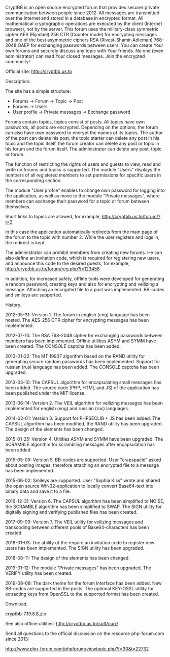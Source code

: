 ﻿CryptBB is an open source encrypted forum that provides securer private communication between people since 2012. All messages are transmitted over the Internet and stored in a database in encrypted format. All mathematical cryptographic operations are executed by the client (Internet browser), not by the server. This forum uses the military-class symmetric cipher AES (Rijndael) 256 CTR (Counter mode) for encrypting messages and one of the best asymmetric ciphers RSA (Rivest-Shamir-Adleman) 768-2048 OAEP for exchanging passwords between users. You can create Your own forums and securely discuss any topic with Your friends. No one (even administrator) can read Your closed messages. Join the encrypted community!

Official site: http://cryptbb.us.to

Description.

The site has a simple structure:
- Forums &#8594; Forum &#8594; Topic &#8594; Post
- Forums &#8594; Users
- User profile &#8594; Private messages &#8594; Exchange password

Forums contain topics, topics consist of posts. All topics have own passwords, all posts are encrypted. Depending on the options, the forum can also have own password to encrypt the names of its topics. The author of the post can delete his post, the topic starter can delete any post in his topic and the topic itself, the forum creator can delete any post or topic in his forum and the forum itself. The administrator can delete any post, topic or forum.

The function of restricting the rights of users and guests to view, read and write on forums and topics is supported. The module "Users" displays the numbers of all registered members to set permissions for specific users in the corresponding section.

The module "User profile" enables to change own password for logging into the application, as well as move to the module "Private messages", where members can exchange their password for a topic or forum between themselves.

Short links to topics are allowed, for example, http://cryptbb.us.to/forum/?t=2

In this case the application automatically redirects from the main page of the forum to the topic with number 2. While the user registers and logs in, the redirect is kept.

The administrator can prohibit members from creating new forums. He can also define an invitation code, which is required for registering new users, and announce this code to the desired guests, for example, http://cryptbb.us.to/forum/reg.php?i=123456

In addition, for increased safety, offline tools were developed for generating a random password, creating keys and also for encrypting and veilizing a message. Attaching an encrypted file to a post was implemented. BB-codes and smileys are supported.

History.

2012-05-31: Version 1. The forum in english (eng) language has been hosted. The AES-256 CTR cipher for encrypting messages has been implemented.

2012-07-10: The RSA 768-2048 cipher for exchanging passwords between members has been implemented. Offline utilities ASYM and SYMM have been created. The CONSOLE captcha has been added.

2013-01-22: The MT 19937 algorithm based on the RAND utility for generating secure random passwords has been implemented. Support for russian (rus) language has been added. The CONSOLE captcha has been upgraded.

2013-03-10: The CAPSUL algorithm for encapsulating small messages has been added. The source code (PHP, HTML and JS) of the application has been published under the MIT license.

2013-06-14: Version 2. The VEIL algorithm for veilizing messages has been implemented for english (eng) and russian (rus) languages.

2014-02-01: Version 3. Support for PHPSECLIB + JS has been added. The CAPSUL algorithm has been modified, the RAND utility has been upgraded. The design of the elements has been changed.

2015-01-25: Version 4. Utilities ASYM and SYMM have been upgraded. The SCRAMBLE algorithm for scrambling messages after encapsulation has been added.

2015-05-09: Version 5. BB-codes are supported. User "crapspacle" asked about posting images, therefore attaching an encrypted file to a message has been implemented.

2015-06-02: Smileys are supported. User "Sophia Kiss" wrote and shared the open source WIN32-application to locally convert Base64-text into binary data and save it to a file.

2016-12-31: Version 6. The CAPSUL algorithm has been simplified to NOISE, the SCRAMBLE algorithm has been simplified to SWAP. The SIGN utility for digitally signing and verifying published files has been created.

2017-09-09: Version 7. The VEIL utility for veilizing messages and transcoding between different pools of Base64-characters has been created.

2018-01-03: The ability of the require an invitation code to register new users has been implemented. The SIGN utility has been upgraded.

2018-08-11: The design of the elements has been changed.

2019-01-12: The module "Private messages" has been upgraded. The VERIFY utility has been created.

2019-08-08: The dark theme for the forum interface has been added. New BB-codes are supported in the posts. The optional KEY-OSSL utility for extracting keys from OpenSSL to the supported format has been created.

Download.

cryptbb-7.19.8.8.zip

See also offline utilities: http://cryptbb.us.to/soft/curr/

Send all questions to the official discussion on the resource php-forum.com since 2013:

http://www.php-forum.com/phpforum/viewtopic.php?f=30&t=22732
